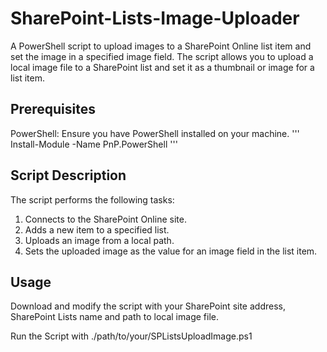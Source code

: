# SharePoint-Lists-Image-Uploader
A PowerShell script to upload images to a SharePoint Online list item and set the image in a specified image field. The script allows you to upload a local image file to a SharePoint list and set it as a thumbnail or image for a list item.

## Prerequisites
PowerShell: Ensure you have PowerShell installed on your machine.
'''
Install-Module -Name PnP.PowerShell
'''

## Script Description
The script performs the following tasks:
1.	Connects to the SharePoint Online site.
2.	Adds a new item to a specified list.
3.	Uploads an image from a local path.
4.	Sets the uploaded image as the value for an image field in the list item.

## Usage
Download and modify the script with your SharePoint site address, SharePoint Lists name and path to local image file.

Run the Script with
./path/to/your/SPListsUploadImage.ps1
